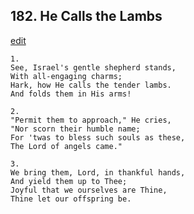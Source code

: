 
## 182.  He Calls the Lambs
[edit](https://docs.google.com/document/d/1LZpU2qdXGxCC8gzy0ztJ6qAZXRjV0klG/edit?mode=html)



    1.
    See, Israel's gentle shepherd stands,
    With all-engaging charms;
    Hark, how He calls the tender lambs.
    And folds them in His arms!

    2.
    "Permit them to approach," He cries,
    "Nor scorn their humble name;
    For 'twas to bless such souls as these,
    The Lord of angels came."

    3.
    We bring them, Lord, in thankful hands,
    And yield them up to Thee;
    Joyful that we ourselves are Thine,
    Thine let our offspring be.
